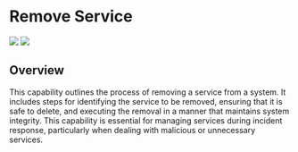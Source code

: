 # Remove Service
![](https://img.shields.io/badge/Phase-Eradication_%28P0004%29-blue)&nbsp;![](https://img.shields.io/badge/Category-Configuration-blue)
## Overview
This capability outlines the process of removing a service from a system. It includes steps for identifying the service to be removed, ensuring that it is safe to delete, and executing the removal in a manner that maintains system integrity. This capability is essential for managing services during incident response, particularly when dealing with malicious or unnecessary services.